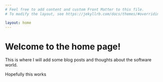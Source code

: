 ```yaml
---
# Feel free to add content and custom Front Matter to this file.
# To modify the layout, see https://jekyllrb.com/docs/themes/#overriding-theme-defaults

layout: home
---
```


# Welcome to the home page!

This is where I will add some blog posts and thoughts about the software world.

Hopefully this works
